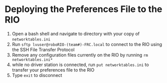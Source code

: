 # Deploying the Preferences File to the RIO

1. Open a bash shell and navigate to directory with your copy of `networktables.ini`
2. Run `sftp lvuser@roboRIO-(team#)-FRC.local` to connect to the RIO using the SSH File Transfer Protocol
3. Remove any configuration files currently on the RIO by running `rm networktables.ini*`
4. while no driver station is connected, run `put networktables.ini` to transfer your preferences file to the RIO
5. Type `exit` to disconnect
